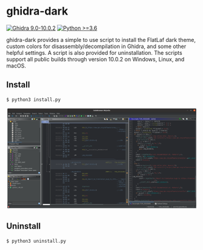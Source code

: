 # ghidra-dark

[![Ghidra 9.0-10.0.2](https://img.shields.io/badge/Ghidra-9.0--10.0.2-red)](https://github.com/NationalSecurityAgency/ghidra/releases)
[![Python >=3.6](https://img.shields.io/badge/python->=3.6-blue.svg)](https://www.python.org/downloads/release/python-360/)

ghidra-dark provides a simple to use script to install the FlatLaf dark theme, custom colors for disassembly/decompilation in Ghidra, and some other helpful settings. A script is also provided for uninstallation. The scripts support all public builds through version 10.0.2 on Windows, Linux, and macOS.

## Install

```
$ python3 install.py
```

![](ghidra-dark.png)

## Uninstall

```
$ python3 uninstall.py
```
